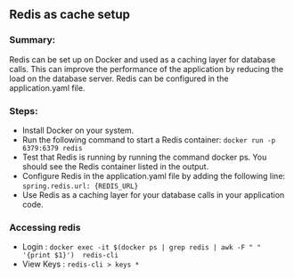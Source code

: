 ## Redis as cache setup 
### Summary: 

Redis can be set up on Docker and used as a caching layer for database calls. This can improve the performance of the application by reducing the load on the database server. Redis can be configured in the application.yaml file.



### Steps:

- Install Docker on your system.
- Run the following command to start a Redis container: `docker run -p 6379:6379 redis`
- Test that Redis is running by running the command docker ps. You should see the Redis container listed in the output.
- Configure Redis in the application.yaml file by adding the following line: `spring.redis.url: {REDIS_URL}`
- Use Redis as a caching layer for your database calls in your application code.

### Accessing redis 
- Login : `docker exec -it $(docker ps | grep redis | awk -F " " '{print $1}')  redis-cli `
- View Keys : `redis-cli > keys *`